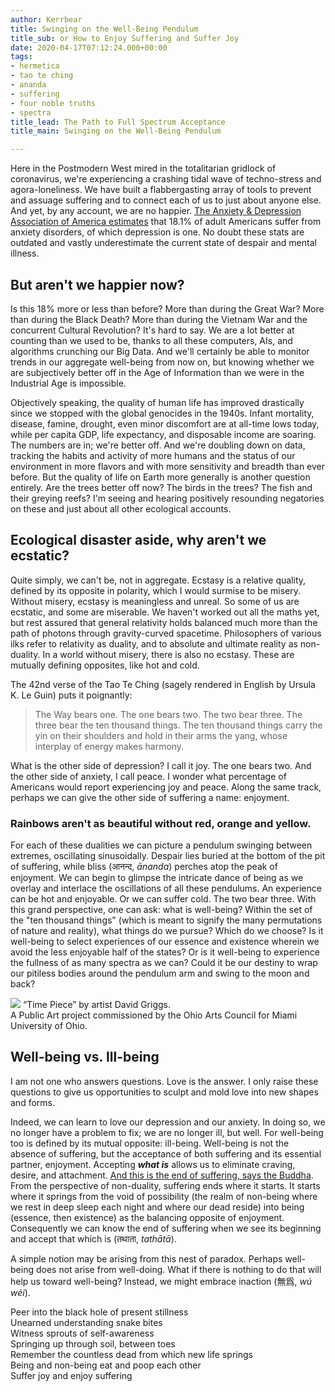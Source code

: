 ```yaml
---
author: Kerrbear
title: Swinging on the Well-Being Pendulum
title_sub: or How to Enjoy Suffering and Suffer Joy
date: 2020-04-17T07:12:24.000+00:00
tags:
- hermetica
- tao te ching
- ananda
- suffering
- four noble truths
- spectra
title_lead: The Path to Full Spectrum Acceptance
title_main: Swinging on the Well-Being Pendulum

---
```

Here in the Postmodern West mired in the totalitarian gridlock of coronavirus, we're experiencing a crashing tidal wave of techno-stress and agora-loneliness. We have built a flabbergasting array of tools to prevent and assuage suffering and to connect each of us to just about anyone else. And yet, by any account, we are no happier.<!--more--> [The Anxiety & Depression Association of America estimates](https://adaa.org/about-adaa/press-room/facts-statistics/ "ADAA Statistics") that 18.1% of adult Americans suffer from anxiety disorders, of which depression is one. No doubt these stats are outdated and vastly underestimate the current state of despair and mental illness.

## But aren't we happier now?

Is this 18% more or less than before? More than during the Great War? More than during the Black Death? More than during the Vietnam War and the concurrent Cultural Revolution? It's hard to say. We are a lot better at counting than we used to be, thanks to all these computers, AIs, and algorithms crunching our Big Data. And we'll certainly be able to monitor trends in our aggregate well-being from now on, but knowing whether we are subjectively better off in the Age of Information than we were in the Industrial Age is impossible.

Objectively speaking, the quality of human life has improved drastically since we stopped with the global genocides in the 1940s. Infant mortality, disease, famine, drought, even minor discomfort are at all-time lows today, while per capita GDP, life expectancy, and disposable income are soaring. The numbers are in; we're better off. And we're doubling down on data, tracking the habits and activity of more humans and the status of our environment in more flavors and with more sensitivity and breadth than ever before. But the quality of life on Earth more generally is another question entirely. Are the trees better off now? The birds in the trees? The fish and their greying reefs? I'm seeing and hearing positively resounding negatories on these and just about all other ecological accounts.

## Ecological disaster aside, why aren't we ecstatic?

Quite simply, we can't be, not in aggregate. Ecstasy is a relative quality, defined by its opposite in polarity, which I would surmise to be misery. Without misery, ecstasy is meaningless and unreal. So some of us are ecstatic, and some are miserable. We haven't worked out all the maths yet, but rest assured that general relativity holds balanced much more than the path of photons through gravity-curved spacetime. Philosophers of various ilks refer to relativity as duality, and to absolute and ultimate reality as non-duality. In a world without misery, there is also no ecstasy. These are mutually defining opposites, like hot and cold.

The 42nd verse of the Tao Te Ching (sagely rendered in English by Ursula K. Le Guin) puts it poignantly:

> The Way bears one.
> The one bears two.
> The two bear three.
> The three bear the ten thousand things.
> The ten thousand things
> carry the yin on their shoulders
> and hold in their arms the yang,
> whose interplay of energy
> makes harmony.

What is the other side of depression? I call it joy. The one bears two. And the other side of anxiety, I call peace. I wonder what percentage of Americans would report experiencing joy and peace. Along the same track, perhaps we can give the other side of suffering a name: enjoyment.

### Rainbows aren't as beautiful without red, orange and yellow.

For each of these dualities we can picture a pendulum swinging between extremes, oscillating sinusoidally. Despair lies buried at the bottom of the pit of suffering, while bliss (आनन्द, _ānanda_) perches atop the peak of enjoyment. We can begin to glimpse the intricate dance of being as we overlay and interlace the oscillations of all these pendulums. An experience can be hot and enjoyable. Or we can suffer cold. The two bear three. With this grand perspective, one can ask: what is well-being? Within the set of the "ten thousand things" (which is meant to signify the many permutations of nature and reality), what things do we pursue? Which do we choose? Is it well-being to select experiences of our essence and existence wherein we avoid the less enjoyable half of the states? Or is it well-being to experience the fullness of as many spectra as we can? Could it be our destiny to wrap our pitiless bodies around the pendulum arm and swing to the moon and back?

![](/uploads/2020/:month/david-griggs-art-installation-kreger-pendulum-miami-4.jpg) “Time Piece” by artist David Griggs.<br>A Public Art project commissioned by the Ohio Arts Council for Miami University of Ohio.

## Well-being vs. Ill-being

I am not one who answers questions. Love is the answer. I only raise these questions to give us opportunities to sculpt and mold love into new shapes and forms.

Indeed, we can learn to love our depression and our anxiety. In doing so, we no longer have a problem to fix; we are no longer ill, but well. For well-being too is defined by its mutual opposite: ill-being. Well-being is not the absence of suffering, but the acceptance of both suffering and its essential partner, enjoyment. Accepting **_what is_** allows us to eliminate craving, desire, and attachment. [And this is the end of suffering, says the Buddha](https://www.wikiwand.com/en/Four_Noble_Truths "Four Noble Truths of Buddhism"). From the perspective of non-duality, suffering ends where it starts. It starts where it springs from the void of possibility (the realm of non-being where we rest in deep sleep each night and where our dead reside) into being (essence, then existence) as the balancing opposite of enjoyment. Consequently we can know the end of suffering when we see its beginning and accept that which is (तथाता, _tathātā_).

A simple notion may be arising from this nest of paradox. Perhaps well-being does not arise from well-doing. What if there is nothing to do that will help us toward well-being? Instead, we might embrace inaction (無爲, _wú wéi_).

Peer into the black hole of present stillness \
Unearned understanding snake bites \
Witness sprouts of self-awareness \
Springing up through soil, between toes \
Remember the countless dead from which new life springs \
Being and non-being eat and poop each other \
Suffer joy and enjoy suffering